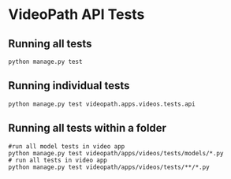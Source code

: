 # VideoPath API Tests

## Running all tests
	python manage.py test

## Running individual tests
	python manage.py test videopath.apps.videos.tests.api

## Running all tests within a folder
	#run all model tests in video app
	python manage.py test videopath/apps/videos/tests/models/*.py
	# run all tests in video app
	python manage.py test videopath/apps/videos/tests/**/*.py